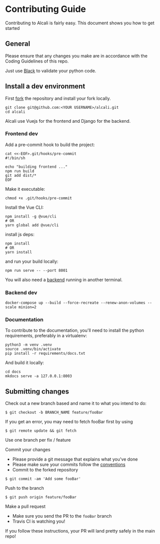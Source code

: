 # Contributing Guide

Contributing to Alcali is fairly easy. This document shows you how to get started

## General
Please ensure that any changes you make are in accordance with the Coding Guidelines of this repo.

Just use [Black](https://github.com/python/black) to validate your python code.

## Install a dev environment

First [fork](https://github.com/latenighttales/alcali/fork) the repository and install your fork locally.

```commandline
git clone git@github.com:<YOUR USERNAME>/alcali.git
cd alcali
```

Alcali use Vuejs for the frontend and Django for the backend.

### Frontend dev
Add a pre-commit hook to build the project:
```commandline
cat <<-EOF>.git/hooks/pre-commit
#!/bin/sh

echo "building frontend ..."
npm run build
git add dist/*
EOF
```
Make it executable:
```commandline
chmod +x .git/hooks/pre-commit
```

Install the Vue CLI:

```commandline
npm install -g @vue/cli
# OR
yarn global add @vue/cli
```
install js deps:

```commandline
npm install
# OR
yarn install
```
and run your build locally:

```commandline
npm run serve -- --port 8001
```

You will also need a [backend](#backend-dev) running in another terminal.

### Backend dev

```commandline
docker-compose up --build --force-recreate --renew-anon-volumes --scale minion=2
```

### Documentation

To contribute to the documentation, you'll need to install the python requirements, preferably in a virtualenv:

```commandline
python3 -m venv .venv
source .venv/bin/activate
pip install -r requirements/docs.txt
```
And build it locally:

```commandline
cd docs
mkdocs serve -a 127.0.0.1:8003
```


## Submitting changes

 Check out a new branch based and name it to what you intend to do:
````
$ git checkout -b BRANCH_NAME feature/fooBar
````
If you get an error, you may need to fetch fooBar first by using
````
$ git remote update && git fetch
````
Use one branch per fix / feature

Commit your changes

- Please provide a git message that explains what you've done
- Please make sure your commits follow the [conventions](https://gist.github.com/robertpainsi/b632364184e70900af4ab688decf6f53#file-commit-message-guidelines-md)
- Commit to the forked repository
````
$ git commit -am 'Add some fooBar'
````
Push to the branch
````
$ git push origin feature/fooBar
````
Make a pull request
- Make sure you send the PR to the <code>fooBar</code> branch
- Travis CI is watching you!

If you follow these instructions, your PR will land pretty safely in the main repo!